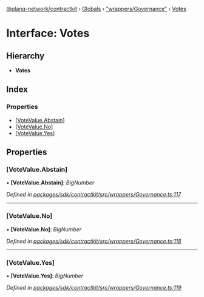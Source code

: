 [@planq-network/contractkit](../README.md) › [Globals](../globals.md) › ["wrappers/Governance"](../modules/_wrappers_governance_.md) › [Votes](_wrappers_governance_.votes.md)

# Interface: Votes

## Hierarchy

* **Votes**

## Index

### Properties

* [[VoteValue.Abstain]](_wrappers_governance_.votes.md#[votevalue.abstain])
* [[VoteValue.No]](_wrappers_governance_.votes.md#[votevalue.no])
* [[VoteValue.Yes]](_wrappers_governance_.votes.md#[votevalue.yes])

## Properties

###  [VoteValue.Abstain]

• **[VoteValue.Abstain]**: *BigNumber*

*Defined in [packages/sdk/contractkit/src/wrappers/Governance.ts:117](https://github.com/planq-network/planq-sdk/blob/master/packages/sdk/contractkit/src/wrappers/Governance.ts#L117)*

___

###  [VoteValue.No]

• **[VoteValue.No]**: *BigNumber*

*Defined in [packages/sdk/contractkit/src/wrappers/Governance.ts:118](https://github.com/planq-network/planq-sdk/blob/master/packages/sdk/contractkit/src/wrappers/Governance.ts#L118)*

___

###  [VoteValue.Yes]

• **[VoteValue.Yes]**: *BigNumber*

*Defined in [packages/sdk/contractkit/src/wrappers/Governance.ts:119](https://github.com/planq-network/planq-sdk/blob/master/packages/sdk/contractkit/src/wrappers/Governance.ts#L119)*
